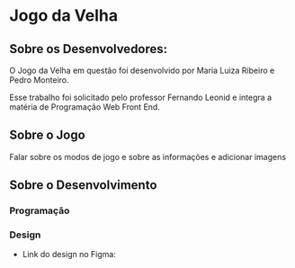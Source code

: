 # Jogo da Velha

## Sobre os Desenvolvedores:
O Jogo da Velha em questão foi desenvolvido por Maria Luiza Ribeiro e Pedro Monteiro.

Esse trabalho foi solicitado pelo professor Fernando Leonid e integra a matéria de Programação Web Front End.

## Sobre o Jogo

Falar sobre os modos de jogo e sobre as informações e adicionar imagens

## Sobre o Desenvolvimento
### Programação
### Design
- Link do design no Figma: 

